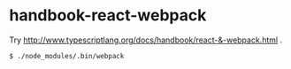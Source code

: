 # handbook-react-webpack
Try http://www.typescriptlang.org/docs/handbook/react-&-webpack.html .

```
$ ./node_modules/.bin/webpack
```

